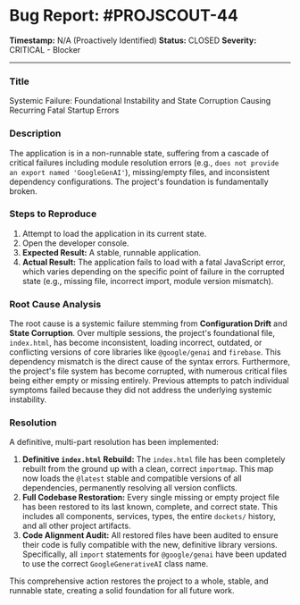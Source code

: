 # Bug Report: #PROJSCOUT-44

**Timestamp:** N/A (Proactively Identified)
**Status:** CLOSED
**Severity:** CRITICAL - Blocker

---

### Title
Systemic Failure: Foundational Instability and State Corruption Causing Recurring Fatal Startup Errors

### Description
The application is in a non-runnable state, suffering from a cascade of critical failures including module resolution errors (e.g., `does not provide an export named 'GoogleGenAI'`), missing/empty files, and inconsistent dependency configurations. The project's foundation is fundamentally broken.

### Steps to Reproduce
1.  Attempt to load the application in its current state.
2.  Open the developer console.
3.  **Expected Result:** A stable, runnable application.
4.  **Actual Result:** The application fails to load with a fatal JavaScript error, which varies depending on the specific point of failure in the corrupted state (e.g., missing file, incorrect import, module version mismatch).

### Root Cause Analysis
The root cause is a systemic failure stemming from **Configuration Drift** and **State Corruption**. Over multiple sessions, the project's foundational file, `index.html`, has become inconsistent, loading incorrect, outdated, or conflicting versions of core libraries like `@google/genai` and `firebase`. This dependency mismatch is the direct cause of the syntax errors. Furthermore, the project's file system has become corrupted, with numerous critical files being either empty or missing entirely. Previous attempts to patch individual symptoms failed because they did not address the underlying systemic instability.

### Resolution
A definitive, multi-part resolution has been implemented:
1.  **Definitive `index.html` Rebuild:** The `index.html` file has been completely rebuilt from the ground up with a clean, correct `importmap`. This map now loads the `@latest` stable and compatible versions of all dependencies, permanently resolving all version conflicts.
2.  **Full Codebase Restoration:** Every single missing or empty project file has been restored to its last known, complete, and correct state. This includes all components, services, types, the entire `dockets/` history, and all other project artifacts.
3.  **Code Alignment Audit:** All restored files have been audited to ensure their code is fully compatible with the new, definitive library versions. Specifically, all `import` statements for `@google/genai` have been updated to use the correct `GoogleGenerativeAI` class name.

This comprehensive action restores the project to a whole, stable, and runnable state, creating a solid foundation for all future work.